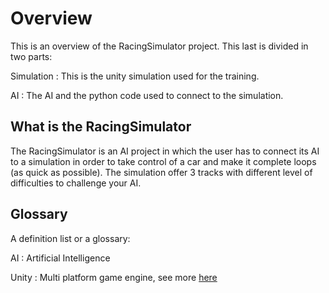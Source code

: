 # Overview

This is an overview of the RacingSimulator project. This last is divided in two parts:

Simulation
: This is the unity simulation used for the training.

AI
: The AI and the python code used to connect to the simulation.

## What is the RacingSimulator

The RacingSimulator is an AI project in which the user has to connect its AI to a simulation in order to take control of a car and make it complete loops (as quick as possible).
The simulation offer 3 tracks with different level of difficulties to challenge your AI.

## Glossary

A definition list or a glossary:

AI
: Artificial Intelligence

Unity
: Multi platform game engine, see more <a href="https://unity.com/">here</a>
